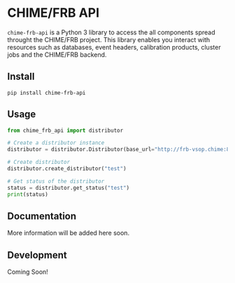 # CHIME/FRB API

`chime-frb-api` is a Python 3 library to access the all components spread throught the CHIME/FRB project. This library enables you interact with resources such as databases, event headers, calibration products, cluster jobs and the CHIME/FRB backend.

## Install
```
pip install chime-frb-api
```

## Usage
```python
from chime_frb_api import distributor

# Create a distributor instance
distributor = distributor.Distributor(base_url="http://frb-vsop.chime:8002")

# Create distributor
distributor.create_distributor("test")

# Get status of the distributor
status = distributor.get_status("test")
print(status)
```

## Documentation
More information will be added here soon.

## Development
Coming Soon!


